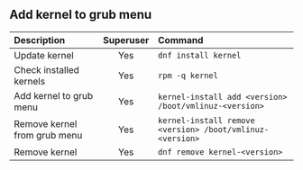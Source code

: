 ## Add kernel to grub menu


|Description|Superuser|Command|
|:----------|:-----:|:---|
|Update kernel|Yes|`dnf install kernel`|
|Check installed kernels|Yes|`rpm -q kernel`|
|Add kernel to grub menu|Yes|`kernel-install add <version> /boot/vmlinuz-<version>`|
|Remove kernel from grub menu|Yes|`kernel-install remove <version> /boot/vmlinuz-<version>`|
|Remove kernel|Yes|`dnf remove kernel-<version>`|
